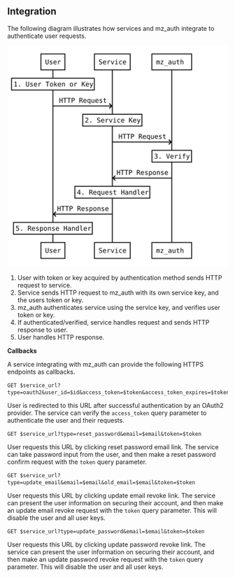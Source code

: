 ## Integration

The following diagram illustrates how services and mz_auth integrate to authenticate user requests.

![User request verification](docs/asset/integration.svg)

1. User with token or key acquired by authentication method sends HTTP request to service.
2. Service sends HTTP request to mz_auth with its own service key, and the users token or key.
3. mz_auth authenticates service using the service key, and verifies user token or key.
4. If authenticated/verified, service handles request and sends HTTP response to user.
5. User handles HTTP response.

**Callbacks**

A service integrating with mz_auth can provide the following HTTPS endpoints as callbacks.

```shell
GET $service_url?type=oauth2&user_id=$id&access_token=$token&access_token_expires=$token_expires&refresh_token=$token&refresh_token_expires=$token_expires
```

User is redirected to this URL after successful authentication by an OAuth2 provider. The service can verify the `access_token` query parameter to authenticate the user and their requests.

```shell
GET $service_url?type=reset_password&email=$email&token=$token
```

User requests this URL by clicking reset password email link. The service can take password input from the user, and then make a reset password confirm request with the `token` query parameter.

```shell
GET $service_url?type=update_email&email=$email&old_email=$email&token=$token
```

User requests this URL by clicking update email revoke link. The service can present the user information on securing their account, and then make an update email revoke request with the `token` query parameter. This will disable the user and all user keys.

```shell
GET $service_url?type=update_password&email=$email&token=$token
```

User requests this URL by clicking update password revoke link. The service can present the user information on securing their account, and then make an update password revoke request with the `token` query parameter. This will disable the user and all user keys.
